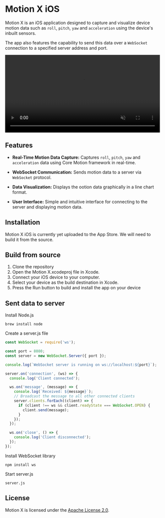 # Motion X iOS

Motion X is an iOS application designed to capture and visualize device motion data such as `roll`, `pitch`, `yaw` and `acceleration` using the device's inbuilt sensors. 

The app also features the capability to send this data over a `WebSocket` connection to a specified server address and port.

<video width="100%" max-height="500px" autoplay loop muted>
  <source src="demo.mov" type="video/mp4" />
  <source src="demo.png" type="image/png" />
</video>

## Features
- **Real-Time Motion Data Capture:** Captures `roll`, `pitch`, `yaw` and `acceleration` data using Core Motion
 framework in real-time.

- **WebSocket Communication:** Sends motion data to a server via `WebSocket` protocol.

- **Data Visualization:** Displays the ootion data graphically in a line chart format.

- **User Interface:** Simple and intuitive interface for connecting to the server and displaying motion data.

## Installation
Motion X iOS is currently yet uploaded to the App Store. We will need to build it from the source.

## Build from source
1. Clone the repository
2. Open the Motion X.xcodeproj file in Xcode.
3. Connect your iOS device to your computer.
4. Select your device as the build destination in Xcode.
5. Press the Run button to build and install the app on your device

## Sent data to server
Install Node.js

    brew install node

Create a server.js file

```js
const WebSocket = require('ws');

const port = 8080;
const server = new WebSocket.Server({ port });

console.log(`WebSocket server is running on ws://localhost:${port}`);

server.on('connection', (ws) => {
  console.log('Client connected');

  ws.on('message', (message) => {
    console.log(`Received: ${message}`);
    // Broadcast the message to all other connected clients
    server.clients.forEach((client) => {
      if (client !== ws && client.readyState === WebSocket.OPEN) {
        client.send(message);
      }
    });
  });

  ws.on('close', () => {
    console.log('Client disconnected');
  });
});

```

Install WebSocket library

    npm install ws

Start server.js

    server.js

## License
Motion X is licensed under the [Apache License
 2.0](LICENSE).